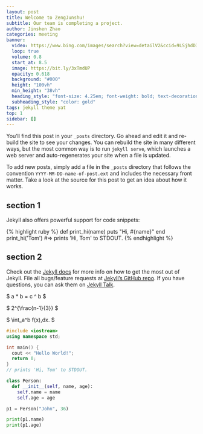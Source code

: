 ```yaml
---
layout: post
title: Welcome to ZengJunshu!
subtitle: Our team is completing a project.
author: Jinshen Zhao
categories: meeting
banner:
  video: https://www.bing.com/images/search?view=detailV2&ccid=9LSjhdD3&id=F53692F0321E3829793C0754D2AEED7C04C505FA&thid=OIP.9LSjhdD3TtUr2I9662gtVgHaHa&mediaurl=https%3a%2f%2fimg.tukuppt.com%2fpng_preview%2f00%2f31%2f45%2fF7QbnUSF63.jpg!%2ffw%2f780&exph=780&expw=780&q=xuehsutaolun&simid=608027259584710916&FORM=IRPRST&ck=26597EE6C5982D68BCF972A5F5CDDF1F&selectedIndex=4&itb=0
  loop: true
  volume: 0.8
  start_at: 8.5
  image: https://bit.ly/3xTmdUP
  opacity: 0.618
  background: "#000"
  height: "100vh"
  min_height: "38vh"
  heading_style: "font-size: 4.25em; font-weight: bold; text-decoration: underline"
  subheading_style: "color: gold"
tags: jekyll theme yat
top: 1
sidebar: []
---
```


You’ll find this post in your `_posts` directory. Go ahead and edit it and re-build the site to see your changes. You can rebuild the site in many different ways, but the most common way is to run `jekyll serve`, which launches a web server and auto-regenerates your site when a file is updated.

To add new posts, simply add a file in the `_posts` directory that follows the convention `YYYY-MM-DD-name-of-post.ext` and includes the necessary front matter. Take a look at the source for this post to get an idea about how it works.

## section 1

Jekyll also offers powerful support for code snippets:

{% highlight ruby %}
def print_hi(name)
puts "Hi, #{name}"
end
print_hi('Tom')
#=> prints 'Hi, Tom' to STDOUT.
{% endhighlight %}

## section 2

Check out the [Jekyll docs][jekyll-docs] for more info on how to get the most out of Jekyll. File all bugs/feature requests at [Jekyll’s GitHub repo][jekyll-gh]. If you have questions, you can ask them on [Jekyll Talk][jekyll-talk].

[jekyll-docs]: https://jekyllrb.com/docs/home
[jekyll-gh]: https://github.com/jekyll/jekyll
[jekyll-talk]: https://talk.jekyllrb.com/

$ a \* b = c ^ b $

$ 2^{\frac{n-1}{3}} $

$ \int_a^b f(x)\,dx. $

```cpp
#include <iostream>
using namespace std;

int main() {
  cout << "Hello World!";
  return 0;
}
// prints 'Hi, Tom' to STDOUT.
```

```python
class Person:
  def __init__(self, name, age):
    self.name = name
    self.age = age

p1 = Person("John", 36)

print(p1.name)
print(p1.age)
```
